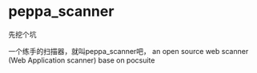 # peppa_scanner

先挖个坑

一个练手的扫描器，就叫peppa_scanner吧， an open source web scanner  (Web Application scanner)  base on pocsuite
